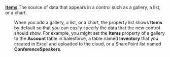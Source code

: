 [**Items**](../maker/canvas-apps/controls/properties-core.md) The source of data that appears in a control such as a gallery, a list, or a chart.

<p style="margin-left: 2.0em">When you add a gallery, a list, or a chart, the property list shows <strong>Items</strong> by default so that you can easily specify the data that the new control should show. For example, you might set the <strong>Items</strong> property of a gallery to the <strong>Account</strong> table in Salesforce, a table named <strong>Inventory</strong> that you created in Excel and uploaded to the cloud, or a SharePoint list named <strong>ConferenceSpeakers</strong>.

